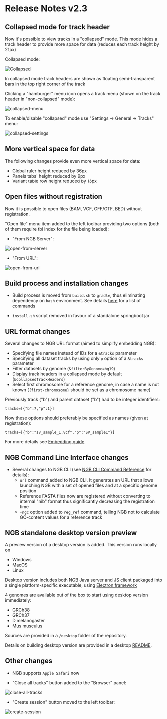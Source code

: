 # Release Notes v2.3

## Collapsed mode for track header

Now it's possible to view tracks in a "collapsed" mode. This mode hides a track header to provide more space for data (reduces each track height by 21px)

Collapsed mode:

![Collapsed](images/1-collapsed.png)

In collapsed mode track headers are shown as floating semi-transparent bars in the top right corner of the track

Clicking a "hamburger" menu icon opens a track menu (shown on the track header in "non-collapsed" mode):

![collapsed-menu](images/3-collapsed-menu.png)

To enable/disable "collapsed" mode use "Settings -> General -> Tracks" menu:

![collapsed-settings](images/4-collapsed-settings.png)

## More vertical space for data

The following changes provide even more vertical space for data:

* Global ruler height reduced by 36px
* Panels tabs' height reduced by 9px
* Variant table row height reduced by 13px

## Open files without registration

Now it is possible to open files (BAM, VCF, GFF/GTF, BED) without registration.

"Open file" menu item added to the left toolbar providing two options (both of them require tbi index for the file being loaded):

* "From NGB Server":

![open-from-server](images/6-open-server.png)

* "From URL":

![open-from-url](images/5-open-url.png)

## Build process and installation changes

* Build process is moved from `build.sh` to `gradle`, thus eliminating dependency on `bash` environment. See details [here](../../installation/overview.md) for a list of commands

* `install.sh` script removed in favour of a standalone springboot jar

## URL format changes

Several changes to NGB URL format (aimed to simplify embedding NGB):

* Specifying file names instead of IDs for a `&tracks` parameter
* Specifying all dataset tracks by using only `p` option of a `&tracks` parameter
* Filter datasets by genome (`&filterByGenome=hg19`)
* Display track headers in a collapsed mode by default (`&collapsedTrackHeaders`)
* Select first chromosome for a reference genome, in case a name is not known (`{first-chromosome}` should be set as a chromosome name)

Previously track ("b") and parent dataset ("b") had to be integer identifiers:

```
tracks=[{"b":7,"p":1}]
```

Now these options should preferably be specified as names (given at registration):

```
tracks=[{"b":"sv_sample_1.vcf","p":"SV_sample1"}]
```

For more details see [Embedding guide](../../user-guide/embedding-url.md)

## NGB Command Line Interface changes

* Several changes to NGB CLI (see [NGB CLI Command Reference](../../cli/command-reference.md) for details):
    * `url` command added to NGB CLI. It generates an URL that allows launching NGB with a set of opened files and at a specific genome position
    * Reference FASTA files now are registered without converting to internal "nib" format thus significantly decreasing the registration time
    * `-ngc` option added to `reg_ref` command, telling NGB not to calculate GC-content values for a reference track

## NGB standalone desktop version preview

A preview version of a desktop version is added. This version runs locally on

* Windows
* MacOS
* Linux

Desktop version includes both NGB Java server and JS client packaged into a single platform-specific executable, using [Electron framework](http://electron.atom.io/)

4 genomes are available out of the box to start using desktop version immediately:

* GRCh38
* GRCh37
* D.melanogaster
* Mus musculus

Sources are provided in a `/desktop` folder of the repository.

Details on building desktop version are provided in a desktop [README](../../installation/desktop.md).

## Other changes

* NGB supports `Apple Safari` now

* "Close all tracks" button added to the "Browser" panel:

![close-all-tracks](images/7-close-all-tracks.png)

* "Create session" button moved to the left toolbar:

![create-session](images/8-create-session.png)
